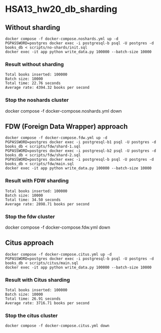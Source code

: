 # HSA13_hw20_db_sharding

## Without sharding

```
docker compose -f docker-compose.noshards.yml up -d
PGPASSWORD=postgres docker exec -i postgresql-b psql -U postgres -d books_db < scripts/no-shards/init.sql
docker exec -it app python write_data.py 100000 --batch-size 10000
```

### Result without sharding

```
Total books inserted: 100000
Batch size: 10000
Total time: 22.76 seconds
Average rate: 4394.32 books per second
```

### Stop the noshards cluster

docker compose -f docker-compose.noshards.yml down

## FDW (Foreign Data Wrapper) approach

```
docker compose -f docker-compose.fdw.yml up -d
PGPASSWORD=postgres docker exec -i postgresql-b1 psql -U postgres -d books_db < scripts/fdw/shard-1.sql
PGPASSWORD=postgres docker exec -i postgresql-b2 psql -U postgres -d books_db < scripts/fdw/shard-2.sql
PGPASSWORD=postgres docker exec -i postgresql-b psql -U postgres -d books_db < scripts/fdw/main.sql
docker exec -it app python write_data.py 100000 --batch-size 10000
```

### Result with FDW sharding

```
Total books inserted: 100000
Batch size: 10000
Total time: 34.50 seconds
Average rate: 2898.71 books per second
```

### Stop the fdw cluster

docker compose -f docker-compose.fdw.yml down

## Citus approach

```
docker compose -f docker-compose.citus.yml up -d
PGPASSWORD=postgres docker exec -i postgresql-b psql -U postgres -d books_db < scripts/citus/main.sql
docker exec -it app python write_data.py 100000 --batch-size 10000
```

### Result with Citus sharding
```
Total books inserted: 100000
Batch size: 10000
Total time: 26.91 seconds
Average rate: 3716.71 books per second
```

### Stop the citus cluster

```
docker compose -f docker-compose.citus.yml down
```
